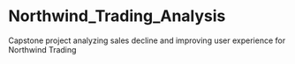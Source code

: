 # Northwind_Trading_Analysis
Capstone project analyzing sales decline and improving user experience for Northwind Trading
